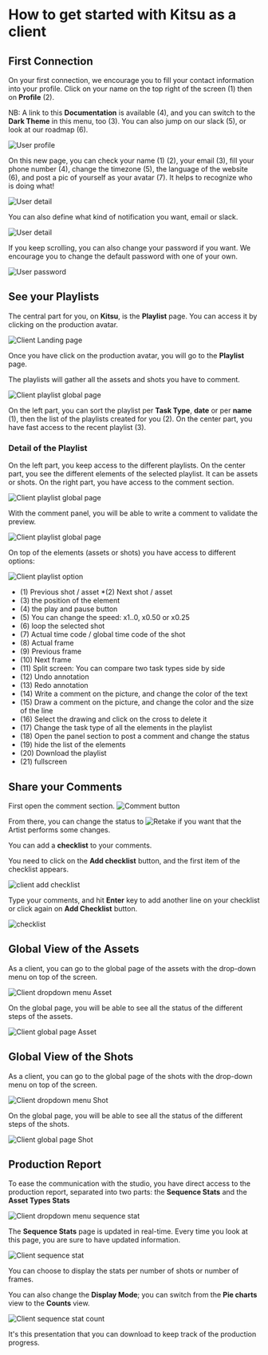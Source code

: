 # How to get started with Kitsu as a client


## First Connection

On your first connection, we encourage you to fill your contact information
into your profile.
Click on your name on the top right of the screen (1) then on **Profile** (2).

NB: A link to this **Documentation** is available (4),
and you can switch to the **Dark Theme**  in this menu, too (3). You can also jump on our slack (5), or look at our roadmap (6).

![User profile](../img/getting-started/user_profil.png)

On this new page, you can check your name (1) (2), your email (3), fill your phone
number (4), change the timezone (5), the language of the website (6), and
post a pic of yourself as your avatar (7). It helps to recognize who is
doing what!

![User detail](../img/getting-started/user_profil1.png)

You can also define what kind of notification you want, email or slack.

![User detail](../img/getting-started/user_profil2.png)


If you keep scrolling, you can also change your password if you want. We
encourage you to change the default password with one of your own.

![User password](../img/getting-started/user_password.png)


## See your Playlists

The central part for you, on **Kitsu**, is the **Playlist** page.
You can access it by clicking on the production avatar.

![Client Landing page](../img/getting-started/client_landing.png)

Once you have click on the production avatar, you will go to the **Playlist** page.

The playlists will gather all the assets and shots you have to comment.

![Client playlist global page](../img/getting-started/client_playlist_global.png)

On the left part, you can sort the playlist per **Task Type**, **date** or per **name** (1), then the list of the playlists created for you (2). On the center part, you have fast access to the recent playlist (3).

### Detail of the Playlist

On the left part, you keep access to the different playlists. On the center part, you see the different elements of the selected playlist. It can be assets or shots. On the right part, you have access to the comment section.

![Client playlist global page](../img/getting-started/client_playlist_detaill.png)

With the comment panel, you will be able to write a comment to validate the preview.

![Client playlist global page](../img/getting-started/client_playlist_detail_comment.png)

On top of the elements (assets or shots) you have access to different options:

![Client playlist option](../img/getting-started/client_playlist_option.png)

* (1) Previous shot / asset
*(2) Next shot / asset
* (3) the position of the element
* (4) the play and pause button
* (5) You can change the speed: x1..0, x0.50 or x0.25
* (6) loop the selected shot
* (7) Actual time code / global time code of the shot
* (8) Actual frame
* (9) Previous frame
* (10) Next frame
* (11) Split screen: You can compare two task types side by side
* (12) Undo annotation
* (13) Redo annotation
* (14) Write a comment on the picture, and change the color of the text
* (15) Draw a comment on the picture, and change the color and the size of the line
* (16) Select the drawing and click on the cross to delete it
* (17) Change the task type of all the elements in the playlist
* (18) Open the panel section to post a comment and change the status
* (19) hide the list of the elements
* (20) Download the playlist
* (21) fullscreen



## Share your Comments

First open the comment section. ![Comment button](../img/getting-started/comment_button.png)


From there, you can change the status to ![Retake](../img/getting-started/retake_icon.png) if you want that the Artist
performs some changes.

You can add a **checklist** to your comments.

You need to click on the **Add checklist** button, and the first item of the checklist appears.

![client add checklist](../img/getting-started/client_checklist_retake.png)

Type your comments, and hit **Enter** key to add another line on your checklist or click again on **Add Checklist** button.

![checklist](../img/getting-started/checklist_detailed.png)

## Global View of the Assets

As a client, you can go to the global page of the assets with the drop-down menu on top of the screen.

![Client dropdown menu Asset](../img/getting-started/client_dropdown_asset.png)

On the global page, you will be able to see all the status of the different steps of the assets.

![Client global page Asset](../img/getting-started/client_global_asset.png)


## Global View of the Shots

As a client, you can go to the global page of the shots with the drop-down menu on top of the screen.

![Client dropdown menu Shot](../img/getting-started/client_dropdown_shot.png)

On the global page, you will be able to see all the status of the different steps of the shots.

![Client global page Shot](../img/getting-started/client_global_shot.png)

## Production Report

To ease the communication with the studio, you have direct access to the production report, separated into two parts: the **Sequence Stats** and the **Asset Types Stats**

![Client dropdown menu sequence stat](../img/getting-started/client_dropdown_sequence.png)

The **Sequence Stats** page is updated in real-time. Every time you look at this page, you are sure to have updated information.

![Client sequence stat](../img/getting-started/client_sequence_stat.png)

You can choose to display the stats per number of shots or number of frames.

You can also change the **Display Mode**; you can switch from the **Pie charts** view
to the **Counts** view.

![Client sequence stat count](../img/getting-started/client_sequence_stat_count.png)

It's this presentation that you can download to keep track of the production progress.

